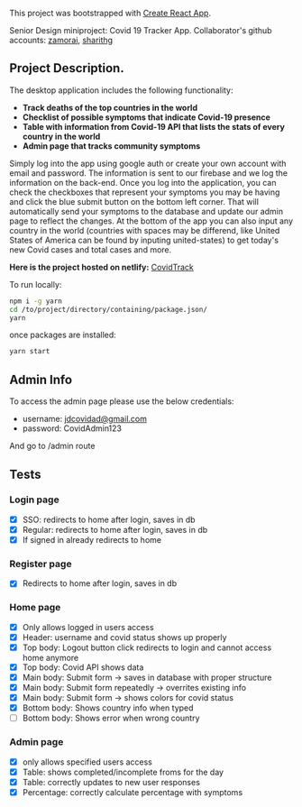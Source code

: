 This project was bootstrapped with [Create React App](https://github.com/facebook/create-react-app).

Senior Design miniproject: Covid 19 Tracker App.
Collaborator's github accounts: [zamorai](https://github.com/zamorai), [sharithg](https://github.com/sharithg)

## Project Description.

The desktop application includes the following functionality:

- **Track deaths of the top countries in the world**
- **Checklist of possible symptoms that indicate Covid-19 presence**
- **Table with information from Covid-19 API that lists the stats of every country in the world**
- **Admin page that tracks community symptoms**

Simply log into the app using google auth or create your own account with email and password. The information is sent to our firebase and we log the information on the back-end. Once you log into the application, you can check the checkboxes that represent your symptoms you may be having and click the blue submit button on the bottom left corner. That will automatically send your symptoms to the database and update our admin page to reflect the changes. At the bottom of the app you can also input any country in the world (countries with spaces may be differend, like United States of America can be found by inputing united-states) to get today's new Covid cases and total cases and more.

**Here is the project hosted on netlify:** [CovidTrack](https://heuristic-meninsky-b6057c.netlify.app)

To run locally:

```bash
npm i -g yarn
cd /to/project/directory/containing/package.json/
yarn
```

once packages are installed:

```bash
yarn start
```

## Admin Info

To access the admin page please use the below credentials:

- username: jdcovidad@gmail.com
- password: CovidAdmin123

And go to /admin route

## Tests

### Login page

- [x] SSO: redirects to home after login, saves in db
- [x] Regular: redirects to home after login, saves in db
- [x] If signed in already redirects to home

### Register page

- [x] Redirects to home after login, saves in db

### Home page

- [x] Only allows logged in users access
- [x] Header: username and covid status shows up properly
- [x] Top body: Logout button click redirects to login and cannot access home anymore
- [x] Top body: Covid API shows data
- [x] Main body: Submit form &#8594; saves in database with proper structure
- [x] Main body: Submit form repeatedly &#8594; overrites existing info
- [x] Main body: Submit form &#8594; shows colors for covid status
- [x] Bottom body: Shows country info when typed
- [ ] Bottom body: Shows error when wrong country

### Admin page

- [x] only allows specified users access
- [x] Table: shows completed/incomplete froms for the day
- [x] Table: correctly updates to new user responses
- [x] Percentage: correctly calculate percentage with symptoms
